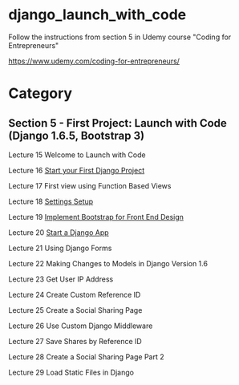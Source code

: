 django_launch_with_code
=======================

Follow the instructions from section 5 in Udemy course "Coding for Entrepreneurs"

https://www.udemy.com/coding-for-entrepreneurs/

# Category

## Section 5 - First Project: Launch with Code (Django 1.6.5, Bootstrap 3)

Lecture 15	Welcome to Launch with Code 

Lecture 16	[Start your First Django Project](../../tree/c44b4332ab5bc02cc4edf068d095bbe9ff64250c)

Lecture 17	First view using Function Based Views

Lecture 18	[Settings Setup](../../tree/abd0c5b19815d5d1f28d08de93c1307d80ab5fd6)

Lecture 19	[Implement Bootstrap for Front End Design](../../tree/03c191f4afaf2c42bdbe1138517025dbefb6f932)

Lecture 20	[Start a Django App](../../tree/41be2b71a1cb212f6da562b05a94dd5597cdbaa9)

Lecture 21	Using Django Forms

Lecture 22	Making Changes to Models in Django Version 1.6

Lecture 23	Get User IP Address

Lecture 24	Create Custom Reference ID

Lecture 25	Create a Social Sharing Page

Lecture 26	Use Custom Django Middleware

Lecture 27	Save Shares by Reference ID

Lecture 28	Create a Social Sharing Page Part 2

Lecture 29	Load Static Files in Django




